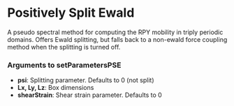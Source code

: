 # Positively Split Ewald

A pseudo spectral method for computing the RPY mobility in triply periodic domains. Offers Ewald splitting, but falls back to a non-ewald force coupling method when the splitting is turned off.  


### Arguments to setParametersPSE  

* **psi**: Splitting parameter. Defaults to 0 (not split)
* **Lx, Ly, Lz**: Box dimensions
* **shearStrain**: Shear strain parameter. Defaults to 0

